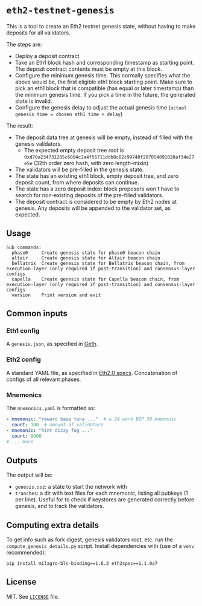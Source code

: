 # `eth2-testnet-genesis`

This is a tool to create an Eth2 testnet genesis state, without having to make deposits for all validators.

The steps are:
- Deploy a deposit contract
- Take an Eth1 block hash and corresponding timestamp as starting point. The deposit contract contents must be empty at this block.
- Configure the minimum genesis time. This normally specifies what the above would be, the first eligible eth1 block starting point.
  Make sure to pick an eth1 block that is compatible (has equal or later timestamp) than the minimum genesis time.
  If you pick a time in the future, the generated state is invalid.
- Configure the genesis delay to adjust the actual genesis time (`actual genesis time = chosen eth1 time + delay`)

The result:
- The deposit data tree at genesis will be empty, instead of filled with the genesis validators.
  - The expected empty deposit tree root is `0xd70a234731285c6804c2a4f56711ddb8c82c99740f207854891028af34e27e5e`  (32th order zero hash, with zero length-mixin)
- The validators will be pre-filled in the genesis state.
- The state has an existing eth1 block, empty deposit tree, and zero deposit count, from where deposits can continue.
- The state has a zero deposit index: block proposers won't have to search for non-existing deposits of the pre-filled validators.
- The deposit contract is considered to be empty by Eth2 nodes at genesis. Any deposits will be appended to the validator set, as expected.

## Usage

```
Sub commands:
  phase0     Create genesis state for phase0 beacon chain
  altair     Create genesis state for Altair beacon chain
  bellatrix  Create genesis state for Bellatrix beacon chain, from execution-layer (only required if post-transition) and consensus-layer configs
  capella    Create genesis state for Capella beacon chain, from execution-layer (only required if post-transition) and consensus-layer configs
  version    Print version and exit
```

## Common inputs

### Eth1 config

A `genesis.json`, as specified in [Geth](https://github.com/ethereum/go-ethereum/blob/307156cc46f7241dfad702f72b8ed2e338770337/core/genesis.go#L49).

### Eth2 config

A standard YAML file, as specified in [Eth2.0 specs](https://github.com/ethereum/eth2.0-specs/tree/dev/configs). Concatenation of configs of all relevant phases.

### Mnemonics

The `mnemonics.yaml` is formatted as:

```yaml
- mnemonic: "reward base tuna ..."  # a 24 word BIP 39 mnemonic
  count: 100  # amount of validators
- mnemonic: "hint dizzy fog ..."
  count: 9000
# ... more
```

## Outputs

The output will be:
- `genesis.ssz`: a state to start the network with
- `tranches`: a dir with text files for each mnemonic, listing all pubkeys (1 per line).
  Useful for to check if keystores are generated correctly before genesis, and to track the validators.

## Computing extra details

To get info such as fork digest, genesis validators root, etc. run the `compute_genesis_details.py` script.
Install dependencies with (use of a `venv` recommended):
```
pip install milagro-bls-binding==1.6.3 eth2spec==1.1.0a7
```

## License

MIT. See [`LICENSE`](./LICENSE) file.

